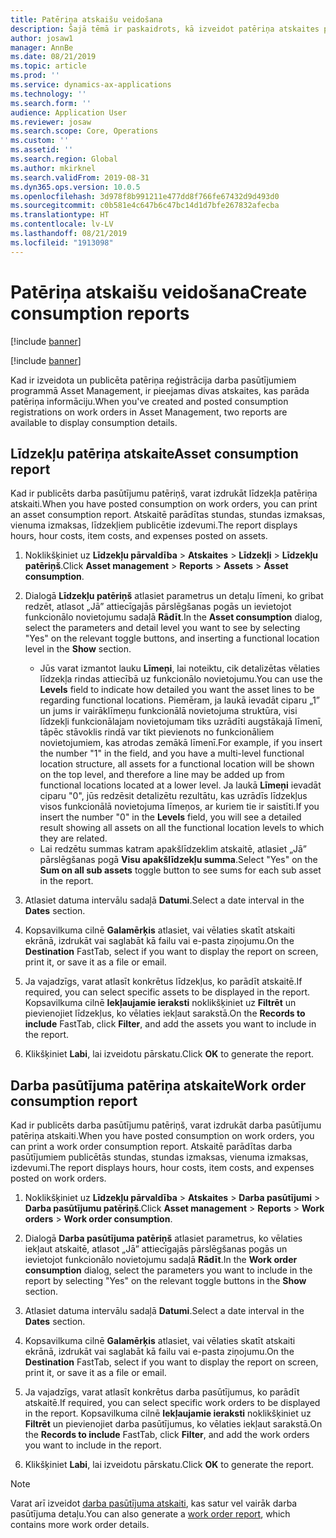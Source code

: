 ```yaml
---
title: Patēriņa atskaišu veidošana
description: Šajā tēmā ir paskaidrots, kā izveidot patēriņa atskaites programmā Asset Management.
author: josaw1
manager: AnnBe
ms.date: 08/21/2019
ms.topic: article
ms.prod: ''
ms.service: dynamics-ax-applications
ms.technology: ''
ms.search.form: ''
audience: Application User
ms.reviewer: josaw
ms.search.scope: Core, Operations
ms.custom: ''
ms.assetid: ''
ms.search.region: Global
ms.author: mkirknel
ms.search.validFrom: 2019-08-31
ms.dyn365.ops.version: 10.0.5
ms.openlocfilehash: 3d978f8b991211e477dd8f766fe67432d9d493d0
ms.sourcegitcommit: c0b581e4c647b6c47bc14d1d7bfe267832afecba
ms.translationtype: HT
ms.contentlocale: lv-LV
ms.lasthandoff: 08/21/2019
ms.locfileid: "1913098"
---
```

# <a name="create-consumption-reports"></a><span data-ttu-id="209ad-103">Patēriņa atskaišu veidošana</span><span class="sxs-lookup"><span data-stu-id="209ad-103">Create consumption reports</span></span>

[!include [banner](../../includes/banner.md)]

[!include [banner](../../includes/preview-banner.md)]

<span data-ttu-id="209ad-104">Kad ir izveidota un publicēta patēriņa reģistrācija darba pasūtījumiem programmā Asset Management, ir pieejamas divas atskaites, kas parāda patēriņa informāciju.</span><span class="sxs-lookup"><span data-stu-id="209ad-104">When you've created and posted consumption registrations on work orders in Asset Management, two reports are available to display consumption details.</span></span>


## <a name="asset-consumption-report"></a><span data-ttu-id="209ad-105">Līdzekļu patēriņa atskaite</span><span class="sxs-lookup"><span data-stu-id="209ad-105">Asset consumption report</span></span>

<span data-ttu-id="209ad-106">Kad ir publicēts darba pasūtījumu patēriņš, varat izdrukāt līdzekļa patēriņa atskaiti.</span><span class="sxs-lookup"><span data-stu-id="209ad-106">When you have posted consumption on work orders, you can print an asset consumption report.</span></span> <span data-ttu-id="209ad-107">Atskaitē parādītas stundas, stundas izmaksas, vienuma izmaksas, līdzekļiem publicētie izdevumi.</span><span class="sxs-lookup"><span data-stu-id="209ad-107">The report displays hours, hour costs, item costs, and expenses posted on assets.</span></span>

1. <span data-ttu-id="209ad-108">Noklikšķiniet uz **Līdzekļu pārvaldība** > **Atskaites** > **Līdzekļi** > **Līdzekļu patēriņš**.</span><span class="sxs-lookup"><span data-stu-id="209ad-108">Click **Asset management** > **Reports** > **Assets** > **Asset consumption**.</span></span>

2. <span data-ttu-id="209ad-109">Dialogā **Līdzekļu patēriņš** atlasiet parametrus un detaļu līmeni, ko gribat redzēt, atlasot „Jā” attiecīgajās pārslēgšanas pogās un ievietojot funkcionālo novietojumu sadaļā **Rādīt**.</span><span class="sxs-lookup"><span data-stu-id="209ad-109">In the **Asset consumption** dialog, select the parameters and detail level you want to see by selecting "Yes" on the relevant toggle buttons, and inserting a functional location level in the **Show** section.</span></span>
    - <span data-ttu-id="209ad-110">Jūs varat izmantot lauku **Līmeņi**, lai noteiktu, cik detalizētas vēlaties līdzekļa rindas attiecībā uz funkcionālo novietojumu.</span><span class="sxs-lookup"><span data-stu-id="209ad-110">You can use the **Levels** field to indicate how detailed you want the asset lines to be regarding functional locations.</span></span> <span data-ttu-id="209ad-111">Piemēram, ja laukā ievadāt ciparu „1” un jums ir vairāklīmeņu funkcionālā novietojuma struktūra, visi līdzekļi funkcionālajam novietojumam tiks uzrādīti augstākajā līmenī, tāpēc stāvoklis rindā var tikt pievienots no funkcionāliem novietojumiem, kas atrodas zemākā līmenī.</span><span class="sxs-lookup"><span data-stu-id="209ad-111">For example, if you insert the number "1" in the field, and you have a multi-level functional location structure, all assets for a functional location will be shown on the top level, and therefore a line may be added up from functional locations located at a lower level.</span></span> <span data-ttu-id="209ad-112">Ja laukā **Līmeņi** ievadāt ciparu "0", jūs redzēsit detalizētu rezultātu, kas uzrādīs līdzekļus visos funkcionālā novietojuma līmeņos, ar kuriem tie ir saistīti.</span><span class="sxs-lookup"><span data-stu-id="209ad-112">If you insert the number "0" in the **Levels** field, you will see a detailed result showing all assets on all the functional location levels to which they are related.</span></span> 
    - <span data-ttu-id="209ad-113">Lai redzētu summas katram apakšlīdzeklim atskaitē, atlasiet „Jā” pārslēgšanas pogā **Visu apakšlīdzekļu summa**.</span><span class="sxs-lookup"><span data-stu-id="209ad-113">Select "Yes" on the **Sum on all sub assets** toggle button to see sums for each sub asset in the report.</span></span>

3. <span data-ttu-id="209ad-114">Atlasiet datuma intervālu sadaļā **Datumi**.</span><span class="sxs-lookup"><span data-stu-id="209ad-114">Select a date interval in the **Dates** section.</span></span>

4. <span data-ttu-id="209ad-115">Kopsavilkuma cilnē **Galamērķis** atlasiet, vai vēlaties skatīt atskaiti ekrānā, izdrukāt vai saglabāt kā failu vai e-pasta ziņojumu.</span><span class="sxs-lookup"><span data-stu-id="209ad-115">On the **Destination** FastTab, select if you want to display the report on screen, print it, or save it as a file or email.</span></span>

5. <span data-ttu-id="209ad-116">Ja vajadzīgs, varat atlasīt konkrētus līdzekļus, ko parādīt atskaitē.</span><span class="sxs-lookup"><span data-stu-id="209ad-116">If required, you can select specific assets to be displayed in the report.</span></span> <span data-ttu-id="209ad-117">Kopsavilkuma cilnē **Iekļaujamie ieraksti** noklikšķiniet uz **Filtrēt** un pievienojiet līdzekļus, ko vēlaties iekļaut sarakstā.</span><span class="sxs-lookup"><span data-stu-id="209ad-117">On the **Records to include** FastTab, click **Filter**, and add the assets you want to include in the report.</span></span>

6. <span data-ttu-id="209ad-118">Klikšķiniet **Labi**, lai izveidotu pārskatu.</span><span class="sxs-lookup"><span data-stu-id="209ad-118">Click **OK** to generate the report.</span></span>


## <a name="work-order-consumption-report"></a><span data-ttu-id="209ad-119">Darba pasūtījuma patēriņa atskaite</span><span class="sxs-lookup"><span data-stu-id="209ad-119">Work order consumption report</span></span>

<span data-ttu-id="209ad-120">Kad ir publicēts darba pasūtījumu patēriņš, varat izdrukāt darba pasūtījumu patēriņa atskaiti.</span><span class="sxs-lookup"><span data-stu-id="209ad-120">When you have posted consumption on work orders, you can print a work order consumption report.</span></span> <span data-ttu-id="209ad-121">Atskaitē parādītas darba pasūtījumiem publicētās stundas, stundas izmaksas, vienuma izmaksas, izdevumi.</span><span class="sxs-lookup"><span data-stu-id="209ad-121">The report displays hours, hour costs, item costs, and expenses posted on work orders.</span></span>

1. <span data-ttu-id="209ad-122">Noklikšķiniet uz **Līdzekļu pārvaldība** > **Atskaites** > **Darba pasūtījumi** > **Darba pasūtījumu patēriņš**.</span><span class="sxs-lookup"><span data-stu-id="209ad-122">Click **Asset management** > **Reports** > **Work orders** > **Work order consumption**.</span></span>

2. <span data-ttu-id="209ad-123">Dialogā **Darba pasūtījuma patēriņš** atlasiet parametrus, ko vēlaties iekļaut atskaitē, atlasot „Jā” attiecīgajās pārslēgšanas pogās un ievietojot funkcionālo novietojumu sadaļā **Rādīt**.</span><span class="sxs-lookup"><span data-stu-id="209ad-123">In the **Work order consumption** dialog, select the parameters you want to include in the report by selecting "Yes" on the relevant toggle buttons in the **Show** section.</span></span>

3. <span data-ttu-id="209ad-124">Atlasiet datuma intervālu sadaļā **Datumi**.</span><span class="sxs-lookup"><span data-stu-id="209ad-124">Select a date interval in the **Dates** section.</span></span>

4. <span data-ttu-id="209ad-125">Kopsavilkuma cilnē **Galamērķis** atlasiet, vai vēlaties skatīt atskaiti ekrānā, izdrukāt vai saglabāt kā failu vai e-pasta ziņojumu.</span><span class="sxs-lookup"><span data-stu-id="209ad-125">On the **Destination** FastTab, select if you want to display the report on screen, print it, or save it as a file or email.</span></span>

5. <span data-ttu-id="209ad-126">Ja vajadzīgs, varat atlasīt konkrētus darba pasūtījumus, ko parādīt atskaitē.</span><span class="sxs-lookup"><span data-stu-id="209ad-126">If required, you can select specific work orders to be displayed in the report.</span></span> <span data-ttu-id="209ad-127">Kopsavilkuma cilnē **Iekļaujamie ieraksti** noklikšķiniet uz **Filtrēt** un pievienojiet darba pasūtījumus, ko vēlaties iekļaut sarakstā.</span><span class="sxs-lookup"><span data-stu-id="209ad-127">On the **Records to include** FastTab, click **Filter**, and add the work orders you want to include in the report.</span></span>

6. <span data-ttu-id="209ad-128">Klikšķiniet **Labi**, lai izveidotu pārskatu.</span><span class="sxs-lookup"><span data-stu-id="209ad-128">Click **OK** to generate the report.</span></span>


>[!NOTE]
><span data-ttu-id="209ad-129">Varat arī izveidot [darba pasūtījuma atskaiti](../work-orders/work-order-report.md), kas satur vel vairāk darba pasūtījuma detaļu.</span><span class="sxs-lookup"><span data-stu-id="209ad-129">You can also generate a [work order report](../work-orders/work-order-report.md), which contains more work order details.</span></span>

